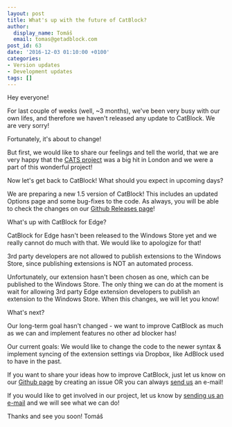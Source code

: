 ```yaml
---
layout: post
title: What's up with the future of CatBlock?
author:
  display_name: Tomáš
  email: tomas@getadblock.com
post_id: 63
date: '2016-12-03 01:10:00 +0100'
categories:
- Version updates
- Development updates
tags: []
---
```

Hey everyone!

For last couple of weeks (well, ~3 months), we've been very busy with our own lifes,
and therefore we haven't released any update to CatBlock. We are very sorry!

Fortunately, it's about to change!

<!--more-->

But first, we would like to share our feelings and tell the world, that we are very happy that the [CATS project](https://catblock.tk/blog/2016/08/cats-project) was a big hit in London and we were a part of this wonderful project!


Now let's get back to CatBlock!
What should you expect in upcoming days?


We are preparing a new 1.5 version of CatBlock!
This includes an updated Options page and some bug-fixes to the code.
As always, you will be able to check the changes on our [Github Releases page](https://github.com/CatBlock/catblock/releases)!


What's up with CatBlock for Edge?

CatBlock for Edge hasn't been released to the Windows Store yet and we really cannot do much with that.
We would like to apologize for that!

3rd party developers are not allowed to publish extensions to the Windows Store, since publishing extensions is NOT an automated process.

Unfortunately, our extension hasn't been chosen as one, which can be published to the Windows Store.
The only thing we can do at the moment is wait for allowing 3rd party Edge extension developers to publish an extension to the Windows Store. When this changes, we will let you know!


What's next?

Our long-term goal hasn't changed - we want to improve CatBlock as much as we can and implement features no other ad blocker has!

Our current goals:
We would like to change the code to the newer syntax & implement syncing of the extension settings via Dropbox, like AdBlock used to have in the past.

If you want to share your ideas how to improve CatBlock, just let us know on our [Github page](https://github.com/CatBlock/catblock/issues) by creating an issue OR you can always [send us](mailto:catblockteam@gmail.com) an e-mail!

If you would like to get involved in our project, let us know by [sending us an e-mail](mailto:catblockteam@gmail.com) and we will see what we can do!


Thanks and see you soon!
Tomáš